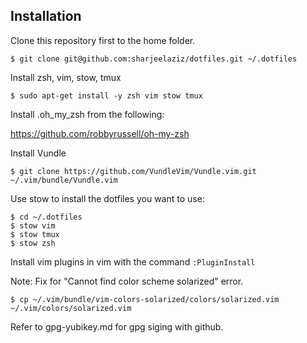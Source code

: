 ## Installation
Clone this repository first to the home folder.
```
$ git clone git@github.com:sharjeelaziz/dotfiles.git ~/.dotfiles
```

Install zsh, vim, stow, tmux

```
$ sudo apt-get install -y zsh vim stow tmux
```

Install .oh_my_zsh from the following:

https://github.com/robbyrussell/oh-my-zsh

Install Vundle
```
$ git clone https://github.com/VundleVim/Vundle.vim.git ~/.vim/bundle/Vundle.vim
```

Use stow to install the dotfiles you want to use:
```
$ cd ~/.dotfiles
$ stow vim
$ stow tmux
$ stow zsh
```
Install vim plugins in vim with the command ```:PluginInstall```

Note:
Fix for "Cannot find color scheme solarized" error.

```
$ cp ~/.vim/bundle/vim-colors-solarized/colors/solarized.vim ~/.vim/colors/solarized.vim
```

Refer to gpg-yubikey.md for gpg siging with github.
